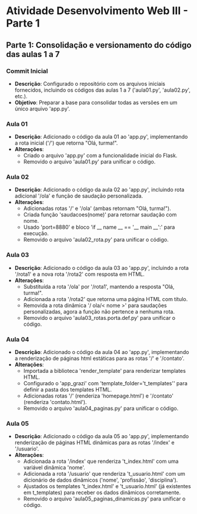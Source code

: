 # Atividade Desenvolvimento Web III - Parte 1

## Parte 1: Consolidação e versionamento do código das aulas 1 a 7

### Commit Inicial
- **Descrição**: Configurado o repositório com os arquivos iniciais fornecidos, incluindo os códigos das aulas 1 a 7 ('aula01.py', 'aula02.py', etc.).
- **Objetivo**: Preparar a base para consolidar todas as versões em um único arquivo 'app.py'.

### Aula 01
- **Descrição**: Adicionado o código da aula 01 ao 'app.py', implementando a rota inicial ('/') que retorna "Olá, turma!".
- **Alterações**:
  - Criado o arquivo 'app.py' com a funcionalidade inicial do Flask.
  - Removido o arquivo 'aula01.py' para unificar o código.

### Aula 02
- **Descrição**: Adicionado o código da aula 02 ao 'app.py', incluindo rota adicional '/ola' e função de saudação personalizada.
- **Alterações**:
  - Adicionadas rotas '/' e '/ola' (ambas retornam "Olá, turma!").
  - Criada função 'saudacoes(nome)' para retornar saudação com nome.
  - Usado 'port=8880' e bloco 'if __ name __ == '__ main __':' para execução.
  - Removido o arquivo 'aula02_rota.py' para unificar o código.


### Aula 03
- **Descrição**: Adicionado o código da aula 03 ao 'app.py', incluindo a rota '/rota1' e a nova rota '/rota2' com resposta em HTML.
- **Alterações**:
  - Substituída a rota '/ola' por '/rota1', mantendo a resposta "Olá, turma!".
  - Adicionada a rota '/rota2' que retorna uma página HTML com título.
  - Removida a rota dinâmica '/ ola/< nome >' para saudações personalizadas, agora a função não pertence a nenhuma rota.
  - Removido o arquivo 'aula03_rotas.porta.def.py' para unificar o código.

### Aula 04
- **Descrição**: Adicionado o código da aula 04 ao 'app.py', implementando a renderização de páginas html estáticas para as rotas '/' e '/contato'.
- **Alterações**:
  - Importada a biblioteca 'render_template' para renderizar templates HTML.
  - Configurado o 'app_grazi' com 'template_folder='t_templates'' para definir a pasta dos templates HTML.
  - Adicionadas rotas '/' (renderiza 'homepage.html') e '/contato' (renderiza 'contato.html').
  - Removido o arquivo 'aula04_paginas.py' para unificar o código.

### Aula 05
- **Descrição**: Adicionado o código da aula 05 ao 'app.py', implementando renderização de páginas HTML dinâmicas para as rotas '/index' e '/usuario'.
- **Alterações**:
  - Adicionada a rota '/index' que renderiza 't_index.html' com uma variável dinâmica 'nome'.
  - Adicionada a rota '/usuario' que renderiza 't_usuario.html' com um dicionário de dados dinâmicos ('nome', 'profissão', 'disciplina').
  - Ajustados os templates 't_index.html' e 't_usuario.html' (já existentes em t_templates) para receber os dados dinâmicos corretamente.
  - Removido o arquivo 'aula05_paginas_dinamicas.py' para unificar o código.